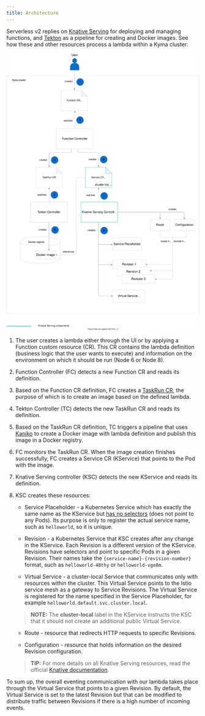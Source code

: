 ```yaml
---
title: Architecture
---
```


Serverless v2 replies on [Knative Serving](https://knative.dev/docs/serving/) for deploying and managing functions, and [Tekton](https://github.com/tektoncd/pipeline) as a pipeline for creating and Docker images. See how these and other resources process a lambda within a Kyma cluster:

![Serverless v2 architecture](./assets/serverless-v2-architecture.svg)

1. The user creates a lambda either through the UI or by applying a Function custom resource (CR). This CR contains the lambda definition (business logic that the user wants to execute) and information on the environment on which it should be run (Node 6 or Node 8).

2. Function Controller (FC) detects a new Function CR and reads its definition.

3. Based on the Function CR definition, FC creates a [TaskRun CR](https://github.com/tektoncd/pipeline/blob/master/docs/taskruns.md), the purpose of which is to create an image based on the defined lambda.

4. Tekton Controller (TC) detects the new TaskRun CR and reads its definition.

5. Based on the TaskRun CR definition, TC triggers a pipeline that uses [Kaniko](https://github.com/GoogleContainerTools/kaniko/blob/master/README.md) to create a Docker image with lambda definition and publish this image in a Docker registry.

6. FC monitors the TaskRun CR. When the image creation finishes successfully, FC creates a Service CR (KService) that points to the Pod with the image.

7. Knative Serving controller (KSC) detects the new KService and reads its definition.

8. KSC creates these resources:

    - Service Placeholder - a Kubernetes Service which has exactly the same name as the KService but [has no selectors](https://kubernetes.io/docs/concepts/services-networking/service/#services-without-selectors) (does not point to any Pods). Its purpose is only to register the actual service name, such as `helloworld`, so it is unique.

    - Revision - a Kubernetes Service that KSC creates after any change in the KService. Each Revision is a different version of the KService. Revisions have selectors and point to specific Pods in a given Revision. Their names take the `{service-name}-{revision-number}` format, such as `helloworld-48thy` or `helloworld-vge8m`.

    - Virtual Service - a cluster-local Service that communicates only with resources within the cluster. This Virtual Service points to the Istio service mesh as a gateway to Service Revisions. The Virtual Service is registered for the name specified in the Service Placeholder, for example `helloworld.default.svc.cluster.local`.

    >**NOTE:** The **cluster-local** label in the KService instructs the KSC that it should not create an additional public Virtual Service.  

    - Route - resource that redirects HTTP requests to specific Revisions.
    
    - Configuration - resource that holds information on the desired Revision configuration.

    >**TIP:** For more details on all Knative Serving resources, read the official [Knative documentation](https://knative.dev/docs/serving/).

To sum up, the overall eventing communication with our lambda takes place through the Virtual Service that points to a given Revision. By default, the Virtual Service is set to the latest Revision but that can be modified to distribute traffic between Revisions if there is a high number of incoming events.
